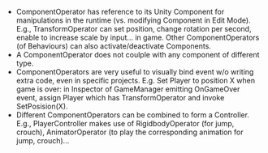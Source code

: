 + ComponentOperator has reference to its Unity Component for manipulations in the runtime (vs. modifying Component in Edit Mode). E.g., TransformOperator can set position, change rotation per second, enable to increase scale by input... in game. Other ComponentOperators (of Behaviours) can also activate/deactivate Components. 
+ A ComponentOperator does not coulple with any component of different type.
+ ComponentOperators are very useful to visually bind event w/o writing extra code, even in specific projects. E.g. Set Player to position X when game is over: in Inspector of GameManager emitting OnGameOver event, assign Player which has TransformOperator and invoke SetPosision(X).
+ Different ComponentOperators can be combined to form a Controller. E.g., PlayerController makes use of RigidbodyOperator (for jump, crouch), AnimatorOperator (to play the corresponding animation for jump, crouch)...